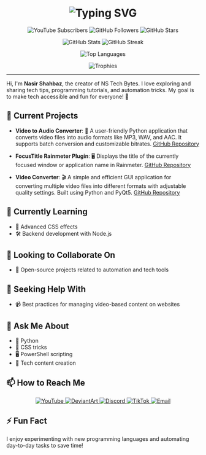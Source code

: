 <h1 align="center">
  <img src="https://readme-typing-svg.herokuapp.com?font=Fira+Code&size=35&pause=500&color=F70000&center=true&vCenter=true&width=600&lines=Welcome+to+NS+Tech+Bytes!+👋;Empowering+Tech+Enthusiasts+Worldwide!+🚀" alt="Typing SVG">
</h1>

<p align="center">
  <img src="https://img.shields.io/youtube/channel/subscribers/UCY7ZilAd7hEk3BVDeBXR9fQ?label=YouTube%20Subscribers&style=social" alt="YouTube Subscribers">
  <img src="https://img.shields.io/github/followers/NSTechBytes?label=GitHub%20Followers&style=social" alt="GitHub Followers">
  <img src="https://img.shields.io/github/stars/NSTechBytes?label=GitHub%20Stars&style=social" alt="GitHub Stars">
</p>

<p align="center">
  <img src="https://github-readme-stats.vercel.app/api?username=NSTechBytes&show_icons=true&theme=radical" alt="GitHub Stats">
  <img src="https://github-readme-streak-stats.herokuapp.com/?user=NSTechBytes&theme=radical" alt="GitHub Streak">
</p>

<p align="center">
  <img src="https://github-readme-stats.vercel.app/api/top-langs/?username=NSTechBytes&layout=compact&theme=radical" alt="Top Languages">
</p>


<p align="center">
  <img src="https://github-profile-trophy.vercel.app/?username=NSTechBytes&theme=radical&no-frame=true&row=1&column=6" alt="Trophies">
</p>

---

Hi, I'm **Nasir Shahbaz**, the creator of NS Tech Bytes. I love exploring and sharing tech tips, programming tutorials, and automation tricks. My goal is to make tech accessible and fun for everyone! 🚀

## 🔭 Current Projects

- **Video to Audio Converter**: 🎵 A user-friendly Python application that converts video files into audio formats like MP3, WAV, and AAC. It supports batch conversion and customizable bitrates. [GitHub Repository](https://github.com/NSTechBytes/Video-to-Audio)

- **FocusTitle Rainmeter Plugin**: 🖥️ Displays the title of the currently focused window or application name in Rainmeter. [GitHub Repository](https://github.com/NSTechBytes/FocusTitle)

- **Video Converter**: 🎬 A simple and efficient GUI application for converting multiple video files into different formats with adjustable quality settings. Built using Python and PyQt5. [GitHub Repository](https://github.com/NSTechBytes/Video-Converter)

## 🌱 Currently Learning

- 🎨 Advanced CSS effects
- 🛠️ Backend development with Node.js

## 👯 Looking to Collaborate On

- 🤖 Open-source projects related to automation and tech tools

## 🤔 Seeking Help With

- 📹 Best practices for managing video-based content on websites

## 💬 Ask Me About

- 🐍 Python
- 🎨 CSS tricks
- 🖥️ PowerShell scripting
- 🎥 Tech content creation

## 📫 How to Reach Me

<p align="center">
  <a href="https://youtube.com/@nstechbytes">
    <img src="https://img.shields.io/badge/YouTube-FF0000?style=for-the-badge&logo=youtube&logoColor=white" alt="YouTube">
  </a>
  <a href="https://www.deviantart.com/nstechbytes">
    <img src="https://img.shields.io/badge/DeviantArt-05CC47?style=for-the-badge&logo=deviantart&logoColor=white" alt="DeviantArt">
  </a>
  <a href="https://discord.gg/fZejMxtMhf">
    <img src="https://img.shields.io/badge/Discord-7289DA?style=for-the-badge&logo=discord&logoColor=white" alt="Discord">
  </a>
  <a href="https://www.tiktok.com/@nstechbytes">
    <img src="https://img.shields.io/badge/TikTok-000000?style=for-the-badge&logo=tiktok&logoColor=white" alt="TikTok">
  </a>
  <a href="mailto:nstechbytes@gmail.com">
    <img src="https://img.shields.io/badge/Email-D14836?style=for-the-badge&logo=gmail&logoColor=white" alt="Email">
  </a>
</p>

## ⚡ Fun Fact

I enjoy experimenting with new programming languages and automating day-to-day tasks to save time!
